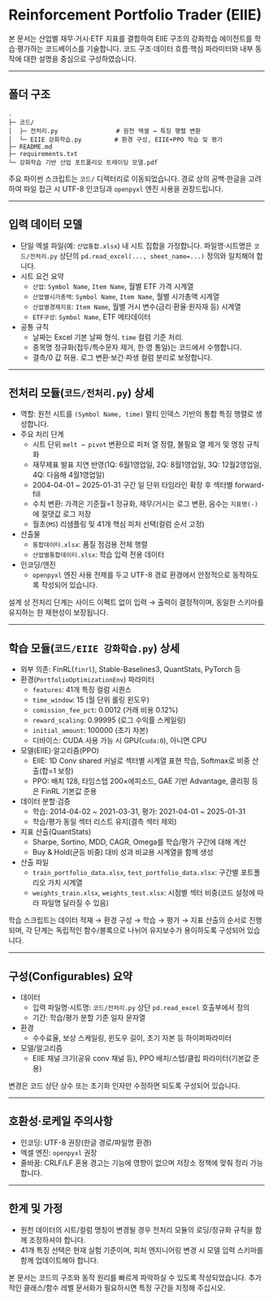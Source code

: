 # Reinforcement Portfolio Trader (EIIE)

본 문서는 산업별 재무·거시·ETF 지표를 결합하여 EIIE 구조의 강화학습 에이전트를 학습·평가하는 코드베이스를 기술합니다. 코드 구조·데이터 흐름·핵심 파라미터와 내부 동작에 대한 설명을 중심으로 구성하였습니다.

---

## 폴더 구조
```
.
├─ 코드/
│  ├─ 전처리.py                # 원천 엑셀 → 특징 행렬 변환
│  └─ EIIE 강화학습.py         # 환경 구성, EIIE+PPO 학습 및 평가
├─ README.md
├─ requirements.txt
└─ 강화학습 기반 산업 포트폴리오 트레이딩 모델.pdf
```

주요 파이썬 스크립트는 `코드/` 디렉터리로 이동되었습니다. 경로 상의 공백·한글을 고려하여 파일 접근 시 UTF-8 인코딩과 `openpyxl` 엔진 사용을 권장드립니다.

---

## 입력 데이터 모델
- 단일 엑셀 파일(예: `산업통합.xlsx`) 내 시트 집합을 가정합니다. 파일명·시트명은 `코드/전처리.py` 상단의 `pd.read_excel(..., sheet_name=...)` 정의와 일치해야 합니다.
- 시트 요건 요약
  - `산업`: `Symbol Name`, `Item Name`, 월별 ETF 가격 시계열
  - `산업별시가총액`: `Symbol Name`, `Item Name`, 월별 시가총액 시계열
  - `산업별경제지표`: `Item Name`, 월별 거시 변수(금리·환율·원자재 등) 시계열
  - `ETF구성`: `Symbol Name`, ETF 메타데이터
- 공통 규칙
  - 날짜는 Excel 기본 날짜 형식. `time` 컬럼 기준 처리.
  - 종목명 정규화(접두/특수문자 제거, 한·영 통일)는 코드에서 수행합니다.
  - 결측/0 값 허용. 로그 변환·보간·파생 컬럼 분리로 보정합니다.

---

## 전처리 모듈(`코드/전처리.py`) 상세
- 역할: 원천 시트를 `(Symbol Name, time)` 멀티 인덱스 기반의 통합 특징 행렬로 생성합니다.
- 주요 처리 단계
  - 시트 단위 `melt → pivot` 변환으로 피처 열 정렬, 불필요 열 제거 및 명칭 규칙화
  - 재무제표 발표 지연 반영(1Q: 6월1영업일, 2Q: 8월1영업일, 3Q: 12월2영업일, 4Q: 다음해 4월1영업일)
  - 2004-04-01 ~ 2025-01-31 구간 일 단위 타임라인 확장 후 섹터별 forward-fill
  - 수치 변환: 가격은 기준월=1 정규화, 재무/거시는 로그 변환, 음수는 `지표명(-)`에 절댓값 로그 저장
  - 월초(`MS`) 리샘플링 및 41개 핵심 피처 선택(컬럼 순서 고정)
- 산출물
  - `통합데이터.xlsx`: 품질 점검용 전체 행렬
  - `산업별통합데이터.xlsx`: 학습 입력 전용 데이터
- 인코딩/엔진
  - `openpyxl` 엔진 사용 전제를 두고 UTF-8 경로 환경에서 안정적으로 동작하도록 작성되어 있습니다.

설계 상 전처리 단계는 사이드 이펙트 없이 입력 → 출력이 결정적이며, 동일한 스키마를 유지하는 한 재현성이 보장됩니다.

---

## 학습 모듈(`코드/EIIE 강화학습.py`) 상세
- 외부 의존: FinRL(`finrl`), Stable-Baselines3, QuantStats, PyTorch 등
- 환경(`PortfolioOptimizationEnv`) 파라미터
  - `features`: 41개 특징 컬럼 시퀀스
  - `time_window`: 15 (월 단위 롤링 윈도우)
  - `comission_fee_pct`: 0.0012 (거래 비용 0.12%)
  - `reward_scaling`: 0.99995 (로그 수익률 스케일링)
  - `initial_amount`: 100000 (초기 자본)
  - 디바이스: CUDA 사용 가능 시 GPU(`cuda:0`), 아니면 CPU
- 모델(EIIE)·알고리즘(PPO)
  - EIIE: 1D Conv shared 커널로 섹터별 시계열 표현 학습, Softmax로 비중 산출(합=1 보장)
  - PPO: 배치 128, 타임스텝 200×에피소드, GAE 기반 Advantage, 클리핑 등은 FinRL 기본값 준용
- 데이터 분할·검증
  - 학습: 2014-04-02 ~ 2021-03-31, 평가: 2021-04-01 ~ 2025-01-31
  - 학습/평가 동일 섹터 리스트 유지(결측 섹터 제외)
- 지표 산출(QuantStats)
  - Sharpe, Sortino, MDD, CAGR, Omega를 학습/평가 구간에 대해 계산
  - Buy & Hold(균등 비중) 대비 성과 비교용 시계열을 함께 생성
- 산출 파일
  - `train_portfolio_data.xlsx`, `test_portfolio_data.xlsx`: 구간별 포트폴리오 가치 시계열
  - `weights_train.xlsx`, `weights_test.xlsx`: 시점별 섹터 비중(코드 설정에 따라 파일명 달라질 수 있음)

학습 스크립트는 데이터 적재 → 환경 구성 → 학습 → 평가 → 지표 산출의 순서로 진행되며, 각 단계는 독립적인 함수/블록으로 나뉘어 유지보수가 용이하도록 구성되어 있습니다.

---

## 구성(Configurables) 요약
- 데이터
  - 입력 파일명·시트명: `코드/전처리.py` 상단 `pd.read_excel` 호출부에서 정의
  - 기간: 학습/평가 분할 기준 일자 문자열
- 환경
  - 수수료율, 보상 스케일링, 윈도우 길이, 초기 자본 등 하이퍼파라미터
- 모델/알고리즘
  - EIIE 채널 크기(공유 conv 채널 등), PPO 배치/스텝/클립 파라미터(기본값 준용)

변경은 코드 상단 상수 또는 초기화 인자만 수정하면 되도록 구성되어 있습니다.

---

## 호환성·로케일 주의사항
- 인코딩: UTF-8 권장(한글 경로/파일명 환경)
- 엑셀 엔진: `openpyxl` 권장
- 줄바꿈: CRLF/LF 혼용 경고는 기능에 영향이 없으며 저장소 정책에 맞춰 정리 가능합니다.

---

## 한계 및 가정
- 원천 데이터의 시트/컬럼 명칭이 변경될 경우 전처리 모듈의 로딩/정규화 규칙을 함께 조정하셔야 합니다.
- 41개 특징 선택은 현재 실험 기준이며, 피처 엔지니어링 변경 시 모델 입력 스키마를 함께 업데이트해야 합니다.

본 문서는 코드의 구조와 동작 원리를 빠르게 파악하실 수 있도록 작성되었습니다. 추가적인 클래스/함수 레벨 문서화가 필요하시면 특정 구간을 지정해 주십시오.
